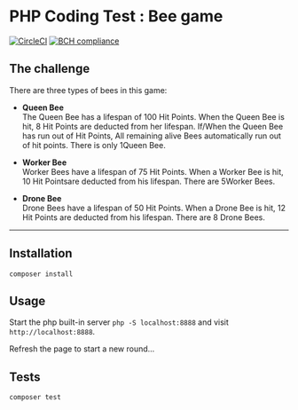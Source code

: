 
# PHP Coding Test : Bee game

[![CircleCI](https://circleci.com/gh/clobee/BeeGame-php.svg?style=svg)](https://circleci.com/gh/clobee/BeeGame-php)
[![BCH compliance](https://bettercodehub.com/edge/badge/clobee/BeeGame-php?branch=master)](https://bettercodehub.com/)

## The challenge

There are three types of bees in this game:

- **Queen Bee**  
    The Queen Bee has a lifespan of 100 Hit Points.
    When the Queen Bee is hit, 8 Hit Points are deducted from her lifespan.
    If/When the Queen Bee has run out of Hit Points, All remaining alive Bees automatically run out of hit points.
    There is only 1Queen Bee.

- **Worker Bee**  
    Worker Bees have a lifespan of 75 Hit Points.
    When a Worker Bee is hit, 10 Hit Pointsare deducted from his lifespan.
    There are 5Worker Bees.

- **Drone Bee**  
    Drone Bees have a lifespan of 50 Hit Points.
    When a Drone Bee is hit, 12 Hit Points are deducted from his lifespan.
    There are 8 Drone Bees.

______________


## Installation

`composer install`

## Usage

Start the php built-in server `php -S localhost:8888` and visit `http://localhost:8888`.  

Refresh the page to start a new round...

## Tests

`composer test`
